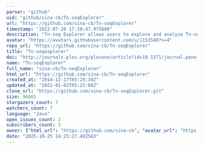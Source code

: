 ```yaml
---
parser: "github"
uid: "github/sina-cb/Tn-seqExplorer"
url: "https://github.com/sina-cb/Tn-seqExplorer"
timestamp: "2022-07-20 17:28:47.975680"
description: "Tn-seq Explorer allows users to explore and analyze Tn-seq data for prokaryotic (bacterial or archaeal) genomes. It implements two alternative methods for identification of essential genes and provides additional tools to investigate the Tn-seq data. The primary goal of the data analysis is to study fitness by identifying genes that are essential or beneficial under specific growth conditions."
avatar: "https://avatars.githubusercontent.com/u/1153540?v=4"
repo_url: "https://github.com/sina-cb/Tn-seqExplorer"
title: "Tn-seqexplorer"
doi: "http://journals.plos.org/plosone/article?id=10.1371/journal.pone.0126070"
name: "Tn-seqExplorer"
full_name: "sina-cb/Tn-seqExplorer"
html_url: "https://github.com/sina-cb/Tn-seqExplorer"
created_at: "2014-12-17T05:29:34Z"
updated_at: "2022-01-02T05:25:08Z"
clone_url: "https://github.com/sina-cb/Tn-seqExplorer.git"
size: 96665
stargazers_count: 7
watchers_count: 7
language: "Java"
open_issues_count: 2
subscribers_count: 3
owner: {"html_url": "https://github.com/sina-cb", "avatar_url": "https://avatars.githubusercontent.com/u/1153540?v=4", "login": "sina-cb", "type": "User"}
date: "2025-10-25 14:25:27.402563"
---
```

